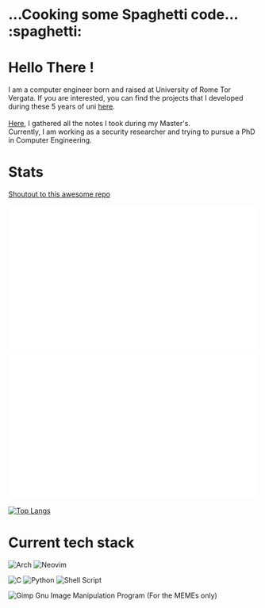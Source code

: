 <h1>...Cooking some Spaghetti code... :spaghetti:</h1>

# Hello There !
I am a computer engineer born and raised at University of Rome Tor Vergata. If you are interested, you can find the projects that I developed during these 5 years of uni [here](https://github.com/orgs/BSc-MSc-Projects/repositories).<br><br>
[Here](https://github.com/BSc-MSc-Projects/Master-s-Degree-Notes), I gathered all the notes I took during my Master's.<br> 
Currently, I am working as a security researcher and trying to pursue a PhD in Computer Engineering.

# Stats
[Shoutout to this awesome repo](https://github.com/jstrieb/github-stats)

![](https://raw.githubusercontent.com/piercirocaliandro/github-stats/master/generated/overview.svg#gh-dark-mode-only)
<br>
![](https://raw.githubusercontent.com/piercirocaliandro/github-stats/master/generated/languages.svg#gh-dark-mode-only)

[![Top Langs](https://github-readme-stats.vercel.app/api/top-langs/?username=piercirocaliandro&include_orgs=true&layout=compact&theme=radical)](https://github.com/anuraghazra/github-readme-stats)

# Current tech stack
![Arch](https://img.shields.io/badge/Arch%20Linux-1793D1?logo=arch-linux&logoColor=fff&style=for-the-badge)
![Neovim](https://img.shields.io/badge/NeoVim-%2357A143.svg?&style=for-the-badge&logo=neovim&logoColor=white)

![C](https://img.shields.io/badge/c-%2300599C.svg?style=for-the-badge&logo=c&logoColor=white)
![Python](https://img.shields.io/badge/python-3670A0?style=for-the-badge&logo=python&logoColor=ffdd54)
![Shell Script](https://img.shields.io/badge/shell_script-%23121011.svg?style=for-the-badge&logo=gnu-bash&logoColor=white)

![Gimp Gnu Image Manipulation Program](https://img.shields.io/badge/Gimp-657D8B?style=for-the-badge&logo=gimp&logoColor=FFFFFF) (For the MEMEs only)
